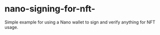 # nano-signing-for-nft-
Simple example for using a Nano wallet to sign and verify anything for NFT usage.
